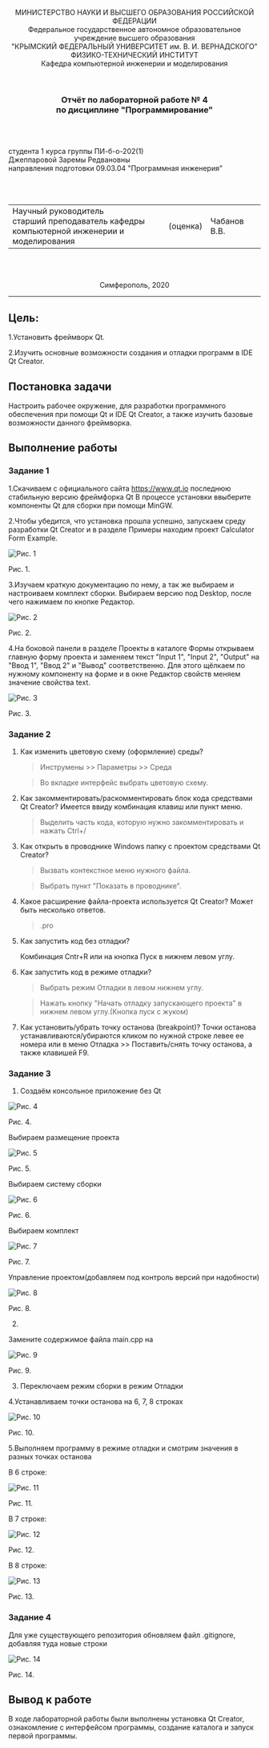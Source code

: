 <p align="center">МИНИСТЕРСТВО НАУКИ  И ВЫСШЕГО ОБРАЗОВАНИЯ РОССИЙСКОЙ ФЕДЕРАЦИИ<br>
Федеральное государственное автономное образовательное учреждение высшего образования<br>
"КРЫМСКИЙ ФЕДЕРАЛЬНЫЙ УНИВЕРСИТЕТ им. В. И. ВЕРНАДСКОГО"<br>
ФИЗИКО-ТЕХНИЧЕСКИЙ ИНСТИТУТ<br>
Кафедра компьютерной инженерии и моделирования</p>
<br>

<h3 align="center">Отчёт по лабораторной работе № 4<br> по дисциплине "Программирование"</h3>
<br><br>

<p>студента 1 курса группы ПИ-б-о-202(1)<br>
Джеппаровой Заремы Редвановны<br>
направления подготовки 09.03.04 "Программная инженерия"</p>

<br><br>

<table>
<tr><td>Научный руководитель<br> старший преподаватель кафедры<br> компьютерной инженерии и моделирования</td>
<td>(оценка)</td>
<td>Чабанов В.В.</td>
</tr>
</table>
<br><br>

<p align="center">Симферополь, 2020</p>
<hr>

## Цель:

1.Установить фреймворк Qt.

2.Изучить основные возможности создания и отладки программ в IDE Qt Creator.

## Постановка задачи
Настроить рабочее окружение, для разработки программного обеспечения при помощи Qt и IDE Qt Creator, а также изучить базовые возможности данного фреймворка.

## Выполнение работы

### Задание 1

1.Cкачиваем с официального сайта https://www.qt.io последнюю стабильную версию фреймфорка Qt
В процессе установки ввыберите компоненты Qt для сборки при помощи MinGW.
 
2.Чтобы убедится, что установка прошла успешно, запускаем среду разработки Qt Creator и в разделе Примеры находим проект
Calculator Form Example.

![Рис. 1](https://github.com/rozzzmarin/programming/blob/master/lab/04/imgs/1.png)

Рис. 1.

3.Изучаем краткую документацию по нему, а так же выбираем и настроиваем комплект сборки. Выбираем версию под Desktop, после чего нажимаем по кнопке Редактор.

![Рис. 2](https://github.com/rozzzmarin/programming/blob/master/lab/04/imgs/2.png)

Рис. 2.

4.На боковой панели в разделе Проекты в каталоге Формы открываем главную форму проекта и заменяем текст "Input 1", "Input 2", "Output" на "Ввод 1", "Ввод 2" и "Вывод" соответственно. 
Для этого щёлкаем по нужному компоненту на форме и в окне Редактор свойств меняем значение свойства text.

![Рис. 3](https://github.com/rozzzmarin/programming/blob/master/lab/04/imgs/3.png)

Риc. 3.

### Задание 2

1. Как изменить цветовую схему (оформление) среды?

    > Инструмены >> Параметры >> Среда
	
    > Во вкладке интерфейс выбрать цветовую схему.
	
2. Как закомментировать/раскомментировать блок кода средствами Qt Creator? Имеется ввиду комбинация клавиш или пункт меню.

    > Выделить часть кода, которую нужно закомментировать и нажать Ctrl+/
	
3. Как открыть в проводнике Windows папку с проектом средствами Qt Creator?

    > Вызвать контекстное меню нужного файла.

    > Выбрать пункт "Показать в проводнике".
	
4. Какое расширение файла-проекта используется Qt Creator? Может быть несколько ответов.

    > .pro
	
5. Как запустить код без отладки?

    Комбинация Cntr+R или на кнопка Пуск в нижнем левом углу.

6. Как запустить код в режиме отладки?

    > Выбрать режим Отладки в левом нижнем углу.
	
    > Нажать кнопку "Начать отладку запускающего проекта" в нижнем левом углу.(Кнопка пуск с жуком)
	
7. Как установить/убрать точку останова (breakpoint)?
    Точки останова устанавливаются/убираются кликом по нужной строке левее ее номера или в меню Отладка >> Поставить/снять точку останова, а также клавишей F9.

### Задание 3

1. Создаём консольное приложение без Qt

![Рис. 4](https://github.com/rozzzmarin/programming/blob/master/lab/04/imgs/4.png)

Рис. 4.

Выбираем размещение проекта

![Рис. 5](https://github.com/rozzzmarin/programming/blob/master/lab/04/imgs/5.png)

Рис. 5.

Выбираем систему сборки

![Рис. 6](https://github.com/rozzzmarin/programming/blob/master/lab/04/imgs/6.png)

Рис. 6.

Выбираем комплект 

![Рис. 7](https://github.com/rozzzmarin/programming/blob/master/lab/04/imgs/7.png)

Рис. 7.

Управление проектом(добавляем под контроль версий при надобности)

![Рис. 8](https://github.com/rozzzmarin/programming/blob/master/lab/04/imgs/8.png)

Рис. 8.

2.

Замените содержимое файла main.cpp на 

![Рис. 9](https://github.com/rozzzmarin/programming/blob/master/lab/04/imgs/9.png)

Рис. 9.

3. Переключаем режим сборки в режим Отладки

4.Устанавливаем точки останова на 6, 7, 8 строках

![Рис. 10](https://github.com/rozzzmarin/programming/blob/master/lab/04/imgs/10.png)

Рис. 10.

5.Выполняем программу в режиме отладки и смотрим значения в разных точках останова

В 6 строке:

![Рис. 11](https://github.com/rozzzmarin/programming/blob/master/lab/04/imgs/11.png)

Рис. 11.

В 7 строке:

![Рис. 12](https://github.com/rozzzmarin/programming/blob/master/lab/04/imgs/12.png)

Рис. 12.

В 8 строке:

![Рис. 13](https://github.com/rozzzmarin/programming/blob/master/lab/04/imgs/13.png)

Рис. 13.

### Задание 4

Для уже существующего репозитория обновляем файл .gitignore, добавляя туда новые строки

![Рис. 14](https://github.com/rozzzmarin/programming/blob/master/lab/04/imgs/14.png)

Рис. 14.


 <h2>Вывод к работе</h2>

В ходе лабораторной работы были выполнены установка Qt Creator, ознакомление с интерфейсом программы, создание каталога и запуск первой программы.
